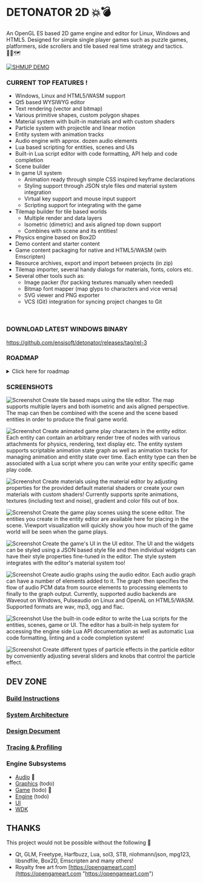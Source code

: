 DETONATOR 2D 💥💣
===================
An OpenGL ES based 2D game engine and editor for Linux, Windows and HTML5. Designed for simple single player games such
as puzzle games, platformers, side scrollers and tile based real time strategy and tactics.  
🍄🧩🗺️

[![SHMUP DEMO](screens/blast-thumbnail.png)](https://www.ensisoft.com/github/blast.mp4)
  

### CURRENT TOP FEATURES !

* Windows, Linux and HTML5/WASM support
* Qt5 based WYSIWYG editor
* Text rendering (vector and bitmap)
* Various primitive shapes, custom polygon shapes
* Material system with built-in materials and with custom shaders
* Particle system with projectile and linear motion
* Entity system with animation tracks
* Audio engine with approx. dozen audio elements
* Lua based scripting for entities, scenes and UIs
* Built-in Lua script editor with code formatting, API help and code completion
* Scene builder
* In game UI system
  * Animation ready through simple CSS inspired keyframe declarations
  * Styling support through JSON style files *and* material system integration
  * Virtual key support and mouse input support
  * Scripting support for integrating with the game
* Tilemap builder for tile based worlds
  * Multiple render and data layers
  * Isometric (dimetric) and axis aligned top down support
  * Combines with scene and its entities!
* Physics engine based on Box2D
* Demo content and starter content
* Game content packaging for native and HTML5/WASM (with Emscripten)
* Resource archives, export and import between projects (in zip)
* Tilemap importer, several handy dialogs for materials, fonts, colors etc.
* Several other tools such as:
  * Image packer (for packing textures manually when needed)
  * Bitmap font mapper (map glyps to characters and vice versa)
  * SVG viewer and PNG exporter
  * VCS (Git) integration for syncing project changes to Git

<br>



### DOWNLOAD LATEST WINDOWS BINARY

https://github.com/ensisoft/detonator/releases/tag/rel-3

### ROADMAP

<details><summary>Click here for roadmap</summary> 

#### Functional Features

* Tilemap features
  * Height layer for tile height adjustment
  * Lua APIs for data access etc.
  * Logical data layer related algorithms such as path finding
  * Compression etc. performance improvements
  * Chunked data loading
  * ~~Isometric tilemap integration with scene+entity system~~  DONE

* Game play system
  * Game state loading and saving

* Platform support
  * HighDPI content scaling (mobile device support) [#84][i84]
  * Content rotation in landscape mode [#165](i165)
  * Touch screen input [#164](i164)
  * OpenGL ES3 backend and WebGL2 support [#55][i55]
    * Instanced rendering, transform feedback, compute shaders, MSAA FBO

* Rendering features
  * Lights and shadows
  * Fluid dynamics in the particle simulations
  * Partial 3D object support for specific objects
    * Think objects such as coins, diamonds, player's ship etc.
  * Some post processing effects
    * Bloom DONE but sucks because RGBA render target, no floating point FBO :(

#### Performance Features
* Acceleration structures for rendering and physics
* Plenty of asset baking features
  * For example audio pre-render when possible

#### Minor Features
* See issues for more details

</details>

[i55]:  https://github.com/ensisoft/detonator/issues/55
[i84]:  https://github.com/ensisoft/detonator/issues/84
[i165]: https://github.com/ensisoft/detonator/issues/165
[i164]: https://github.com/ensisoft/detonator/issues/164

### SCREENSHOTS


![Screenshot](screens/editor-tilemap.png "Map editor")
Create tile based maps using the tile editor. The map supports multiple layers and both isometric and axis aligned perspective.
The map can then be combined with the scene and the scene based entities in order to produce the final game world.

![Screenshot](screens/editor-animation.png "Entity editor")
Create animated game play characters in the entity editor. Each entity can contain an arbitrary render tree
of nodes with various attachments for physics, rendering, text display etc. The entity system supports scriptable
animation state graph as well as animation tracks for managing animation and entity state over time.
Each entity type can then be associated with a Lua script where you can write your entity specific game play code.

![Screenshot](screens/editor-material.png "Material editor")
Create materials using the material editor by adjusting properties for the provided default material shaders or
create your own materials with custom shaders! Currently supports sprite animations, textures (including text and noise), 
gradient and color fills out of box.

![Screenshot](screens/editor-scene.png "Scene editor")
Create the game play scenes using the scene editor. The entities you create in the entity editor are available here
for placing in the scene. Viewport visualization will quickly show you how much of the game world will be seen when
the game plays.

![Screenshot](screens/editor-ui.png "UI editor")
Create the game's UI in the UI editor. The UI and the widgets can be styled using a JSON based style file and then individual widgets
can have their style properties fine-tuned in the editor. The style system integrates with the editor's material system too!

![Screenshot](screens/editor-audio.png "Audio graph editor")
Create audio graphs using the audio editor. Each audio graph can have a number of elements added to it. The graph then
specifies the flow of audio PCM data from source elements to processing elements to finally to the graph output. 
Currently, supported audio backends are Waveout on Windows, Pulseaudio on Linux and OpenAL on HTML5/WASM. 
Supported formats are wav, mp3, ogg and flac.

![Screenshot](screens/editor-script.png "Script editor")
Use the built-in code editor to write the Lua scripts for the entities, scenes, game or UI. The editor has a built-in
help system for accessing the engine side Lua API documentation as well as automatic Lua code formatting, linting and
a code completion system! 

![Screenshot](screens/editor-particle.png "Particle editor")
Create different types of particle effects in the particle editor by conveniently adjusting several sliders 
and knobs that control the particle effect. 

## DEV ZONE
### [Build Instructions](BUILDING.md)
### [System Architecture](ARCHITECTURE.md)
### [Design Document](DESIGN.md)
### [Tracing & Profiling](PROFILING.md)

### Engine Subsystems

* [Audio](audio/README.md "Audio readme") 🎼
* [Graphics](graphics/README.md "Graphics readme") (todo)
* [Game](game/README.md "Game readme") (todo) 👾
* [Engine](engine/README.md "Engine readme") (todo)
* [UI](uikit/README.md "UIKit readme")
* [WDK](https://github.com/ensisoft/wdk/blob/master/README.md "WDK readme")


## THANKS

This project would not be possible without the following 🙏 
* Qt, GLM, Freetype, Harfbuzz, Lua, sol3, STB, nlohmann/json, mpg123, libsndfile, Box2D, Emscripten and many others!
* Royalty free art from [https://opengameart.com](https://opengameart.com "https://opengameart.com")